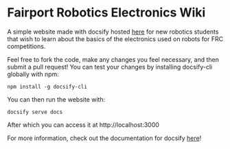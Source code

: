 # Fairport Robotics Electronics Wiki
A simple website made with docsify hosted [here](https://electronics.badfirmware.com/#/) for new robotics students that wish to learn about the basics of the electronics used on robots for FRC competitions.

Feel free to fork the code, make any changes you feel necessary, and then submit a pull request!
You can test your changes by installing docsify-cli globally with npm:
```
npm install -g docsify-cli
```
You can then run the website with:
```
docsify serve docs
```
After which you can access it at http://localhost:3000

For more information, check out the documentation for docsify [here](https://docsify.js.org/#/)!
